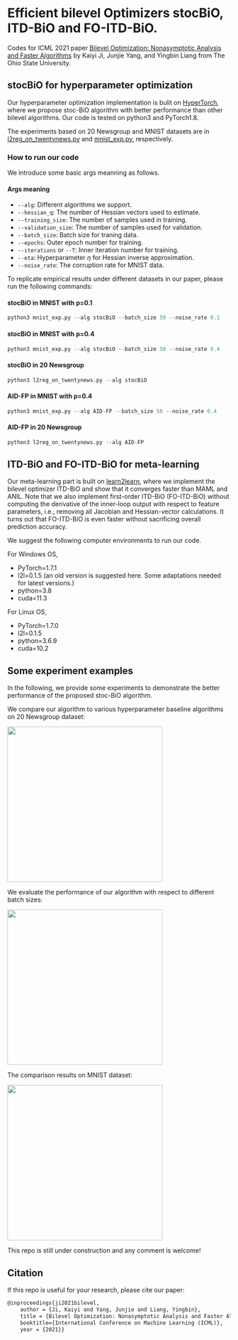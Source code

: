 # Efficient bilevel Optimizers stocBiO, ITD-BiO and FO-ITD-BiO.
Codes for ICML 2021 paper [Bilevel Optimization: Nonasymptotic Analysis and Faster Algorithms](https://arxiv.org/pdf/2010.07962.pdf) by Kaiyi Ji, Junjie Yang, and Yingbin Liang from The Ohio State University.

## stocBiO for hyperparameter optimization
Our hyperparameter optimization implementation is bulit on [HyperTorch](https://github.com/prolearner/hypertorch), where we propose stoc-BiO algorithm with better performance than other bilevel algorithms. Our code is tested on python3 and PyTorch1.8. 

The experiments based on 20 Newsgroup and MNIST datasets are in [l2reg_on_twentynews.py](https://github.com/JunjieYang97/stocBiO/blob/master/Hyperparameter-optimization/experimental/l2reg_on_twentynews.py) and [mnist_exp.py](https://github.com/JunjieYang97/stocBiO/blob/master/Hyperparameter-optimization/experimental/mnist_exp.py), respectively.

### How to run our code

We introduce some basic args meanning as follows.

#### Args meaning

+ `--alg`: Different algorithms we support.
+ `--hessian_q`: The number of Hessian vectors used to estimate.
+ `--training_size`: The number of samples used in training.
+ `--validation_size`: The number of samples used for validation.
+ `--batch_size`: Batch size for traning data.
+ `--epochs`: Outer epoch number for training.
+ `--iterations` or `--T`: Inner iteration number for training.
+ `--eta`: Hyperparameter $\eta$ for Hessian inverse approximation.
+ `--noise_rate`: The corruption rate for MNIST data.

To replicate empirical results under different datasets in our paper, please run the following commands:

#### stocBiO in MNIST with p=0.1

```python
python3 mnist_exp.py --alg stocBiO --batch_size 50 --noise_rate 0.1
```

#### stocBiO in MNIST with p=0.4

```python
python3 mnist_exp.py --alg stocBiO --batch_size 50 --noise_rate 0.4
```

#### stocBiO in 20 Newsgroup

```python
python3 l2reg_on_twentynews.py --alg stocBiO
```

#### AID-FP in MNIST with p=0.4

```python
python3 mnist_exp.py --alg AID-FP --batch_size 50 --noise_rate 0.4
```

#### AID-FP in 20 Newsgroup

```python
python3 l2reg_on_twentynews.py --alg AID-FP
```



## ITD-BiO and FO-ITD-BiO for meta-learning
Our meta-learning part is built on [learn2learn](https://github.com/learnables/learn2learn), where we implement the bilevel optimizer ITD-BiO and show that it converges faster than MAML and ANIL. Note that we also implement first-order ITD-BiO (FO-ITD-BiO) without computing the derivative of the inner-loop output with respect to feature parameters, i.e., removing all Jacobian and Hessian-vector calculations. It turns out that FO-ITD-BiO is even faster without sacrificing overall prediction accuracy.  


We suggest the following computer environments to run our code. 

For Windows OS, 
+ PyTorch=1.7.1
+ l2l=0.1.5 (an old version is suggested here. Some adaptations needed for latest versions.)
+ python=3.8
+ cuda=11.3

For Linux OS,
+ PyTorch=1.7.0
+ l2l=0.1.5
+ python=3.6.9
+ cuda=10.2

## Some experiment examples

In the following, we provide some experiments to demonstrate the better performance of the proposed stoc-BiO algorithm. 

We compare our algorithm to various hyperparameter baseline algorithms on 20 Newsgroup dataset:

<img src="Hyperparameter-optimization/results/test_loss_alg.png" width="350">

We evaluate the performance of our algorithm with respect to different batch sizes:

<img src="Hyperparameter-optimization/results/test_loss_batch.png" width="350">

The comparison results on MNIST dataset:

<img src="Hyperparameter-optimization/results/test_loss_mnist.png" width="350">

This repo is still under construction and any comment is welcome! 

## Citation

If this repo is useful for your research, please cite our paper:

```tex
@inproceedings{ji2021bilevel,
	author = {Ji, Kaiyi and Yang, Junjie and Liang, Yingbin},
	title = {Bilevel Optimization: Nonasymptotic Analysis and Faster Algorithms},
	booktitle={International Conference on Machine Learning (ICML)},
	year = {2021}}
```

